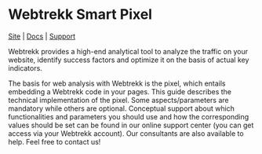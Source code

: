 # Webtrekk Smart Pixel

[Site](https://www.webtrekk.com/) |
[Docs](https://docs.webtrekk.com/display/WSPD/) |
[Support](https://support.webtrekk.com/)

Webtrekk provides a high-end analytical tool to analyze the traffic on your website, identify success factors
and optimize it on the basis of actual key indicators.

The basis for web analysis with Webtrekk is the pixel, which entails embedding a Webtrekk code in your
pages. This guide describes the technical implementation of the pixel. Some aspects/parameters are
mandatory while others are optional. Conceptual support about which functionalities and parameters you
should use and how the corresponding values should be set can be found in our online support center (you
can get access via your Webtrekk account). Our consultants are also available to help. Feel free to contact
us!
